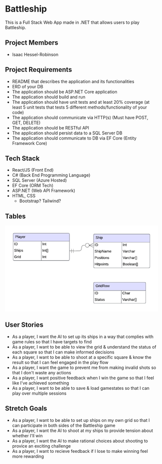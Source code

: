 # Battleship

This is a Full Stack Web App made in .NET that allows users to play Battleship.

## Project Members
- Isaac Hessel-Robinson

## Project Requirements
- README that describes the application and its functionalities
- ERD of your DB
- The application should be ASP.NET Core application
- The application should build and run
- The application should have unit tests and at least 20% coverage (at least 5 unit tests that tests 5 different methods/functionality of your code)
- The application should communicate via HTTP(s) (Must have POST, GET, DELETE)
- The application should be RESTful API
- The application should persist data to a SQL Server DB
- The application should communicate to DB via EF Core (Entity Framework Core)

## Tech Stack

- React/JS (Front End)
- C# (Back End Programming Language)
- SQL Server (Azure Hosted)
- EF Core (ORM Tech)
- ASP.NET (Web API Framework)
- HTML, CSS
    - Bootstrap? Tailwind? 

## Tables
![ERD](./ERD.png)

## User Stories
- As a player, I want the AI to set up its ships in a way that complies with game rules so that I have targets to find
- As a player, I want to be able to view the grid & understand the status of each square so that I can make informed decisions
- As a player, I want to be able to shoot at a specific square & know the result so that I can feel engaged in the play flow
- As a player, I want the game to prevent me from making invalid shots so that I don't waste any actions
- As a player, I want positive feedback when I win the game so that I feel like I've achieved something
- As a player, I want to be able to save & load gamestates so that I can play over multiple sessions 

## Stretch Goals
- As a player, I want to be able to set up ships on my own grid so that I can participate in both sides of the Battleship game
- As a player, I want the AI to shoot at my ships to provide tension about whether I'll win
- As a player, I want the AI to make rational choices about shooting to provice an exciting challenge
- As a player, I want to recieve feedback if I lose to make winning feel more rewarding
